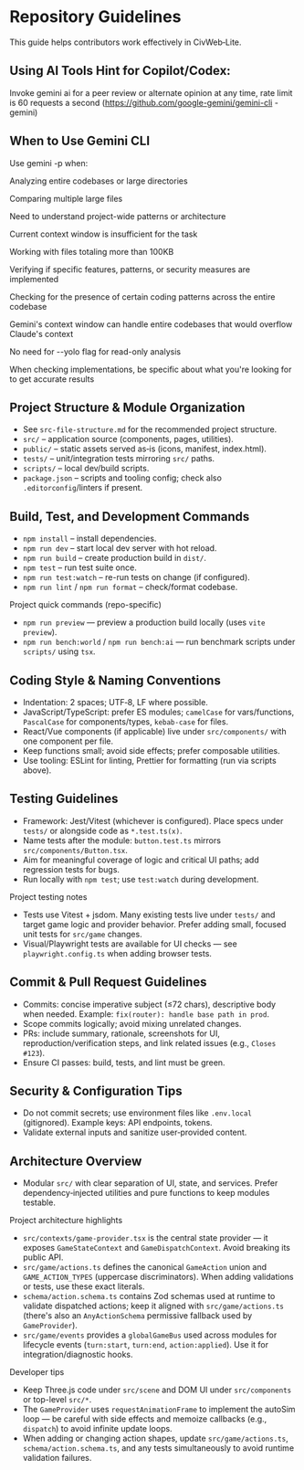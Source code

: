 # Repository Guidelines

This guide helps contributors work effectively in CivWeb‑Lite.

## Using AI Tools Hint for Copilot/Codex:

Invoke gemini ai for a peer review or alternate opinion at any time, rate limit is 60 requests a second (https://github.com/google-gemini/gemini-cli - gemini)

## When to Use Gemini CLI

Use gemini -p when:

Analyzing entire codebases or large directories

Comparing multiple large files

Need to understand project-wide patterns or architecture

Current context window is insufficient for the task

Working with files totaling more than 100KB

Verifying if specific features, patterns, or security measures are implemented

Checking for the presence of certain coding patterns across the entire codebase

Gemini's context window can handle entire codebases that would overflow Claude's context

No need for --yolo flag for read-only analysis

When checking implementations, be specific about what you're looking for to get accurate results

## Project Structure & Module Organization

- See `src-file-structure.md` for the recommended project structure.
- `src/` – application source (components, pages, utilities).
- `public/` – static assets served as‑is (icons, manifest, index.html).
- `tests/` – unit/integration tests mirroring `src/` paths.
- `scripts/` – local dev/build scripts.
- `package.json` – scripts and tooling config; check also `.editorconfig`/linters if present.

## Build, Test, and Development Commands

- `npm install` – install dependencies.
- `npm run dev` – start local dev server with hot reload.
- `npm run build` – create production build in `dist/`.
- `npm test` – run test suite once.
- `npm run test:watch` – re-run tests on change (if configured).
- `npm run lint` / `npm run format` – check/format codebase.

Project quick commands (repo-specific)

- `npm run preview` — preview a production build locally (uses `vite preview`).
- `npm run bench:world` / `npm run bench:ai` — run benchmark scripts under `scripts/` using `tsx`.

## Coding Style & Naming Conventions

- Indentation: 2 spaces; UTF‑8, LF where possible.
- JavaScript/TypeScript: prefer ES modules; `camelCase` for vars/functions, `PascalCase` for components/types, `kebab-case` for files.
- React/Vue components (if applicable) live under `src/components/` with one component per file.
- Keep functions small; avoid side effects; prefer composable utilities.
- Use tooling: ESLint for linting, Prettier for formatting (run via scripts above).

## Testing Guidelines

- Framework: Jest/Vitest (whichever is configured). Place specs under `tests/` or alongside code as `*.test.ts(x)`.
- Name tests after the module: `button.test.ts` mirrors `src/components/Button.tsx`.
- Aim for meaningful coverage of logic and critical UI paths; add regression tests for bugs.
- Run locally with `npm test`; use `test:watch` during development.

Project testing notes

- Tests use Vitest + jsdom. Many existing tests live under `tests/` and target game logic and provider behavior. Prefer adding small, focused unit tests for `src/game` changes.
- Visual/Playwright tests are available for UI checks — see `playwright.config.ts` when adding browser tests.

## Commit & Pull Request Guidelines

- Commits: concise imperative subject (≤72 chars), descriptive body when needed. Example: `fix(router): handle base path in prod`.
- Scope commits logically; avoid mixing unrelated changes.
- PRs: include summary, rationale, screenshots for UI, reproduction/verification steps, and link related issues (e.g., `Closes #123`).
- Ensure CI passes: build, tests, and lint must be green.

## Security & Configuration Tips

- Do not commit secrets; use environment files like `.env.local` (gitignored). Example keys: API endpoints, tokens.
- Validate external inputs and sanitize user‑provided content.

## Architecture Overview

- Modular `src/` with clear separation of UI, state, and services. Prefer dependency‑injected utilities and pure functions to keep modules testable.

Project architecture highlights

- `src/contexts/game-provider.tsx` is the central state provider — it exposes `GameStateContext` and `GameDispatchContext`. Avoid breaking its public API.
- `src/game/actions.ts` defines the canonical `GameAction` union and `GAME_ACTION_TYPES` (uppercase discriminators). When adding validations or tests, use these exact literals.
- `schema/action.schema.ts` contains Zod schemas used at runtime to validate dispatched actions; keep it aligned with `src/game/actions.ts` (there's also an `AnyActionSchema` permissive fallback used by `GameProvider`).
- `src/game/events` provides a `globalGameBus` used across modules for lifecycle events (`turn:start`, `turn:end`, `action:applied`). Use it for integration/diagnostic hooks.

Developer tips

- Keep Three.js code under `src/scene` and DOM UI under `src/components` or top-level `src/*`.
- The `GameProvider` uses `requestAnimationFrame` to implement the autoSim loop — be careful with side effects and memoize callbacks (e.g., `dispatch`) to avoid infinite update loops.
- When adding or changing action shapes, update `src/game/actions.ts`, `schema/action.schema.ts`, and any tests simultaneously to avoid runtime validation failures.
